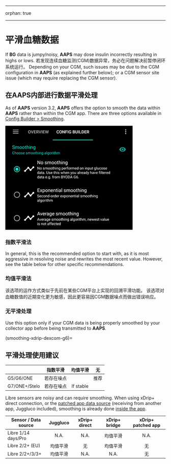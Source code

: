 - - -
orphan: true
- - -

# 平滑血糖数据

If **BG** data is jumpy/noisy, **AAPS** may dose insulin incorrectly resulting in highs or lows. 若发现连续血糖监测(CGM)数据异常，务必在问题解决前暂停闭环系统运行。 Depending on your CGM, such issues may be due to the CGM configuration in **AAPS** (as explained further below); or a CGM sensor site issue (which may require replacing the CGM sensor).

## 在AAPS内部进行数据平滑处理

As of **AAPS** version 3.2, **AAPS** offers the option to smooth the data within **AAPS** rather than within the CGM app. There are three options available in [Config Builder > Smoothing](../SettingUpAaps/ConfigBuilder.md).

![Smoothing](../images/ConfBuild_Smoothing.png)

### 指数平滑法​

In general, this is the recommended option to start with, as it is most aggressive in resolving noise and rewrites the most recent value. However, see the table below for other specific recommendations.

### 均值平滑法

该选项的运作方式类似于先前在某些CGM平台上实现的回溯平滑功能。 该选项对血糖数值的近期变化更为敏感，因此更容易因CGM数据噪点而做出错误响应。

### 无平滑处理

Use this option only if your CGM data is being properly smoothed by your collector app before being transmitted to **AAPS**.

(smoothing-xdrip-dexcom-g6)=

## 平滑处理使用建议

|               | 指数平滑  |   均值平滑    | 无  |
| ------------- |:-----:|:---------:|:--:|
| G5/G6/ONE     | 若存在噪点 |           | 推荐 |
| G7/ONE+/Stelo | 若存在噪点 | If stable |    |

Libre sensors are noisy and can require smoothing. When using xDrip+ direct connection, or the [patched app data source](https://xdrip.readthedocs.io/en/latest/install/libre2patch/) (receiving from another app, Juggluco included), smoothing is already done [inside the app](https://xdrip.readthedocs.io/en/latest/use/NFC/#smooth-libre-3-data-when-using-xxx-method).

| Sensor / Data source | Juggluco | xDrip+ direct | xDrip+ bridge | xDrip+ patched app |
| -------------------- |:--------:|:-------------:|:-------------:|:------------------:|
| Libre 1/14 days/Pro  |   N.A.   |     N.A.      |     均值平滑      |        N.A.        |
| Libre 2/2+ (EU)      |   均值平滑   |       无       |     均值平滑      |         无          |
| Libre 2/2+/3/3+      |   均值平滑   |     N.A.      |     N.A.      |         无          |
